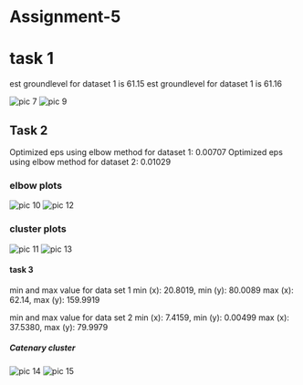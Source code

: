 # Assignment-5
# task 1
est groundlevel for dataset 1 is 61.15
est groundlevel for dataset 1 is 61.16

![pic 7](https://github.com/user-attachments/assets/84df7ea2-9a5d-4b64-ae35-3a2b5962b02e)
![pic 9](https://github.com/user-attachments/assets/d8d05057-fa31-4556-a457-868f71ba2681)

## Task 2
Optimized eps using elbow method for dataset 1: 0.00707
Optimized eps using elbow method for dataset 2: 0.01029

### elbow plots
![pic 10](https://github.com/user-attachments/assets/e5f5419c-4b5a-4637-a7a8-7d2c296d986a)
![pic 12](https://github.com/user-attachments/assets/489cc4e2-bf41-49fb-859e-3d1b64c3cbab)

### cluster plots
![pic 11](https://github.com/user-attachments/assets/496c510c-f84b-4e3f-9a1f-2a26d9d220f4)
![pic 13](https://github.com/user-attachments/assets/05e5af33-a34d-4628-b85e-eaaf936521a5)


#### task 3
min and max value for data set 1
min (x):  20.8019, min (y): 80.0089
max (x): 62.14, max (y): 159.9919

min and max value for data set 2
min (x):  7.4159, min (y): 0.00499
max (x): 37.5380, max (y): 79.9979

##### Catenary cluster
![pic 14](https://github.com/user-attachments/assets/94a365cb-32a8-4814-b9b6-1bff867369d4)
![pic 15](https://github.com/user-attachments/assets/7d33c7e7-1eeb-42b6-aaf8-8f97ea092ad6)






